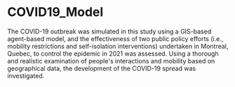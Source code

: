 # COVID19_Model
The COVID-19 outbreak was simulated in this study using a GIS-based agent-based model, and the effectiveness of two public policy efforts (i.e., mobility restrictions and self-isolation interventions) undertaken in Montreal, Quebec, to control the epidemic in 2021 was assessed. Using a thorough and realistic examination of people's interactions and mobility based on geographical data, the development of the COVID-19 spread was investigated.
